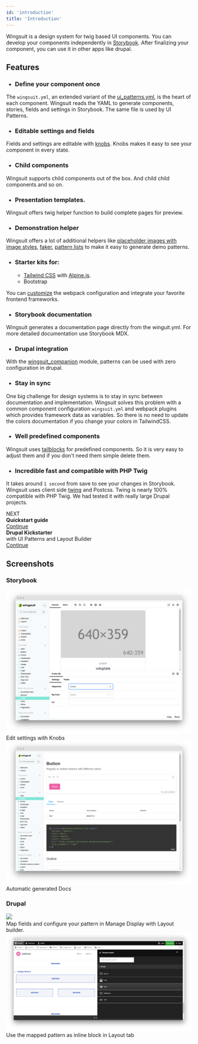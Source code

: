 ```yaml
---
id: 'introduction'
title: 'Introduction'
---
```

Wingsuit is a design system for twig based UI components. You can develop your components independently in [Storybook](https://storybook.js.org/). After finalizing your component, you can use it in other apps like drupal. 

 
## Features
* ### Define your component once
The `wingsuit.yml`, an extended variant of the [ui_patterns.yml](https://ui-patterns.readthedocs.io/en/8.x-1.x/content/patterns-definition.html), is the heart of each component.
Wingsuit reads the YAML to generate components, stories, fields and settings in Storybook. The same file is used by UI Patterns.  
* ### Editable settings and fields
Fields and settings are editable with [knobs](https://github.com/storybookjs/storybook/tree/master/addons/knobs). Knobs makes it easy to see your component in every state.
* ### Child components
Wingsuit supports child components out of the box. And child child components and so on.
* ### Presentation templates.
Wingsuit offers twig helper function to build complete pages for preview.
* ### Demonstration helper
Wingsuit offers a lot of additional helpers like [placeholder images with image styles](../../assets/images#placeholder-images), [faker](../../components/wingsuit#faker), [pattern lists](../../components/wingsuit#pattern-list) to make it easy to generate demo patterns.
* ### Starter kits for:
  * [Tailwind CSS](https://tailwindcss.com/) with [Alpine.js](https://github.com/alpinejs/alpine).
  * Bootstrap  

You can [customize](../../configurations/custom-webpack-config) the webpack configuration and integrate your favorite frontend frameworks. 
* ### Storybook documentation
Wingsuit generates a documentation page directly from the winguit.yml. For more detailed documentation use Storybook MDX. 
* ### Drupal integration
With the [wingsuit_companion](https://www.drupal.org/project/wingsuit_companion) module, patterns can be used with zero configuration in drupal. 
* ### Stay in sync
One big challenge for design systems is to stay in sync between documentation and implementation.
Wingsuit solves this problem with a common component configuration `wingsuit.yml` and webpack plugins which provides framework data as variables.
So there is no need to update the colors documentation if you change your colors in TailwindCSS.
* ### Well predefined components
Wingsuit uses [tailblocks](https://mertjf.github.io/tailblocks/) for predefined components. So it is very easy to adjust them and if you don't need them simple delete them.
* ### Incredible fast and compatible with PHP Twig
It takes around `1 second` from save to see your changes in Storybook. Wingsuit uses client side [twing](https://github.com/NightlyCommit/twing) and Postcss.
Twing is nearly 100% compatible with PHP Twig. We had tested it with really large Drupal projects. 


<div class="next-title">NEXT</div>
<div class="next">
    <div class="next__content"><b>Quickstart guide</b></div>
    <a class="next__button mb-2 btn btn-lg bg-green-500 mr-2 font-weight-bold" href="../../guides/quick-start-guide">Continue</a>
</div>
<div class="next">
    <div class="next__content"><b>Drupal Kickstarter</b><br>with UI Patterns and Layout Builder</div>
    <a class="next__button mb-2 btn btn-lg bg-green-500 mr-2 font-weight-bold" href="../../drupal/ui_patterns">Continue</a>
</div>


## Screenshots
### Storybook
<img src="images/knobs.png">
<div class="caption">Edit settings with Knobs</div>

<img src="images/docs.png">
<div class="caption">Automatic generated Docs</div>

### Drupal

<img src="/images/configure-patterns.png">
<div class="caption">Map fields and configure your pattern in Manage Display with Layout builder.</div>

<img src="images/add-blocks.png">
<div class="caption">Use the mapped pattern as inline block in Layout tab</div>

